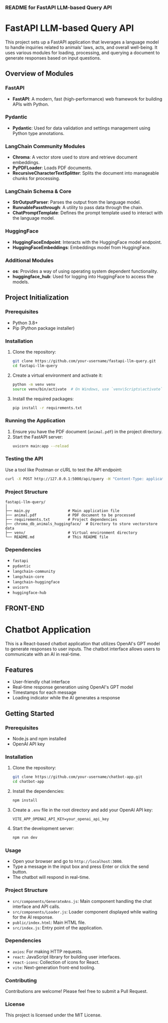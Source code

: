 ### README for FastAPI LLM-based Query API

# FastAPI LLM-based Query API

This project sets up a FastAPI application that leverages a language model to handle inquiries related to animals' laws, acts, and overall well-being. It uses various modules for loading, processing, and querying a document to generate responses based on input questions.

## Overview of Modules

### FastAPI
- **FastAPI**: A modern, fast (high-performance) web framework for building APIs with Python.

### Pydantic
- **Pydantic**: Used for data validation and settings management using Python type annotations.

### LangChain Community Modules
- **Chroma**: A vector store used to store and retrieve document embeddings.
- **PyPDFLoader**: Loads PDF documents.
- **RecursiveCharacterTextSplitter**: Splits the document into manageable chunks for processing.

### LangChain Schema & Core
- **StrOutputParser**: Parses the output from the language model.
- **RunnablePassthrough**: A utility to pass data through the chain.
- **ChatPromptTemplate**: Defines the prompt template used to interact with the language model.

### HuggingFace
- **HuggingFaceEndpoint**: Interacts with the HuggingFace model endpoint.
- **HuggingFaceEmbeddings**: Embeddings model from HuggingFace.

### Additional Modules
- **os**: Provides a way of using operating system dependent functionality.
- **huggingface_hub**: Used for logging into HuggingFace to access the models.

## Project Initialization

### Prerequisites

- Python 3.8+
- Pip (Python package installer)

### Installation

1. Clone the repository:
    ```sh
    git clone https://github.com/your-username/fastapi-llm-query.git
    cd fastapi-llm-query
    ```

2. Create a virtual environment and activate it:
    ```sh
    python -m venv venv
    source venv/bin/activate  # On Windows, use `venv\Scripts\activate`
    ```

3. Install the required packages:
    ```sh
    pip install -r requirements.txt
    ```


### Running the Application

1. Ensure you have the PDF document (`animal.pdf`) in the project directory.
2. Start the FastAPI server:
    ```sh
    uvicorn main:app --reload
    ```

### Testing the API

Use a tool like Postman or cURL to test the API endpoint:

```sh
curl -X POST http://127.0.0.1:5000/api/query -H "Content-Type: application/json" -d '{"question":"What are the animal laws in India?"}'
```

### Project Structure

```
fastapi-llm-query/
│
├── main.py                 # Main application file
├── animal.pdf              # PDF document to be processed
├── requirements.txt        # Project dependencies
├── chroma_db_animals_huggingface/  # Directory to store vectorstore data
├── venv/                   # Virtual environment directory
└── README.md               # This README file
```

### Dependencies

- `fastapi`
- `pydantic`
- `langchain-community`
- `langchain-core`
- `langchain-huggingface`
- `uvicorn`
- `huggingface-hub`








## FRONT-END
# Chatbot Application

This is a React-based chatbot application that utilizes OpenAI's GPT model to generate responses to user inputs. The chatbot interface allows users to communicate with an AI in real-time.

## Features

- User-friendly chat interface
- Real-time response generation using OpenAI's GPT model
- Timestamps for each message
- Loading indicator while the AI generates a response

## Getting Started

### Prerequisites

- Node.js and npm installed
- OpenAI API key

### Installation

1. Clone the repository:

    ```bash
    git clone https://github.com/your-username/chatbot-app.git
    cd chatbot-app
    ```

2. Install the dependencies:

    ```bash
    npm install
    ```

3. Create a `.env` file in the root directory and add your OpenAI API key:

    ```
    VITE_APP_OPENAI_API_KEY=your_openai_api_key
    ```

4. Start the development server:

    ```bash
    npm run dev
    ```

### Usage

- Open your browser and go to `http://localhost:3000`.
- Type a message in the input box and press Enter or click the send button.
- The chatbot will respond in real-time.

### Project Structure

- `src/components/GenerateAns.js`: Main component handling the chat interface and API calls.
- `src/components/Loader.js`: Loader component displayed while waiting for the AI response.
- `public/index.html`: Main HTML file.
- `src/index.js`: Entry point of the application.

### Dependencies

- `axios`: For making HTTP requests.
- `react`: JavaScript library for building user interfaces.
- `react-icons`: Collection of icons for React.
- `vite`: Next-generation front-end tooling.

### Contributing

Contributions are welcome! Please feel free to submit a Pull Request.

### License

This project is licensed under the MIT License.

